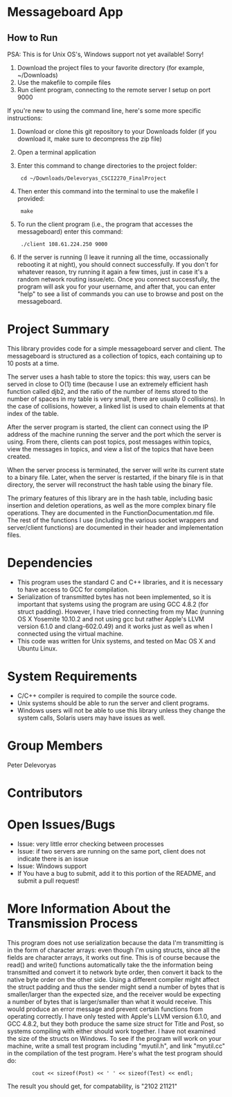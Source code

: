 # Messageboard App
## How to Run
PSA: This is for Unix OS's, Windows support not yet available! Sorry!

1. Download the project files to your favorite directory (for example, ~/Downloads)
2. Use the makefile to compile files
3. Run client program, connecting to the remote server I setup on port 9000

If you're new to using the command line, here's some more specific instructions:

1. Download or clone this git repository to your Downloads folder (if you download it, make sure to decompress the zip file)

2. Open a terminal application

3. Enter this command to change directories to the project folder:

        cd ~/Downloads/Delevoryas_CSCI2270_FinalProject

4. Then enter this command into the terminal to use the makefile I provided:

        make

5. To run the client program (i.e., the program that accesses the messageboard) enter this command:

        ./client 108.61.224.250 9000
    
6. If the server is running (I leave it running all the time, occassionally rebooting it at night), you should connect successfully. If you don't for whatever reason, try running it again a few times, just in case it's a random network routing issue/etc. Once you connect successfully, the program will ask you for your username, and after that, you can enter "help" to see a list of commands you can use to browse and post on the messageboard.

# Project Summary
This library provides code for a simple messageboard server and client. The messageboard is structured as a collection of topics, each containing up to 10 posts at a time. 

The server uses a hash table to store the topics: this way, users can be served in close to O(1) time (because I use an extremely efficient hash function called djb2, and the ratio of the number of items stored to the number of spaces in my table is very small, there are usually 0 collisions). In the case of collisions, however, a linked list is used to chain elements at that index of the table.

After the server program is started, the client can connect using the IP address of the machine running the server and the port which the server is using. From there, clients can post topics, post messages within topics, view the messages in topics, and view a list of the topics that have been created.

When the server process is terminated, the server will write its current state to a binary file. Later, when the server is restarted, if the binary file is in that directory, the server will reconstruct the hash table using the binary file.

The primary features of this library are in the hash table, including basic insertion and deletion operations, as well as the more complex binary file operations. They are documented in the FunctionDocumentation.md file. The rest of the functions I use (including the various socket wrappers and server/client functions) are documented in their header and implementation files.

# Dependencies
* This program uses the standard C and C++ libraries, and it is necessary to have access to GCC for compilation.
* Serialization of transmitted bytes has not been implemented, so it is important that systems using the program are using GCC 4.8.2 (for struct padding). However, I have tried connecting from my Mac (running OS X Yosemite 10.10.2 and not using gcc but rather Apple's LLVM version 6.1.0 and clang-602.0.49) and it works just as well as when I connected using the virtual machine.
* This code was written for Unix systems, and tested on Mac OS X and Ubuntu Linux.

# System Requirements
* C/C++ compiler is required to compile the source code.
* Unix systems should be able to run the server and client programs.
* Windows users will not be able to use this library unless they change the system calls, Solaris users may have issues as well.

# Group Members
Peter Delevoryas

# Contributors

# Open Issues/Bugs
* Issue: very little error checking between processes
* Issue: if two servers are running on the same port, client does not indicate there is an issue
* Issue: Windows support
* If You have a bug to submit, add it to this portion of the README, and submit a pull request!

# More Information About the Transmission Process
This program does not use serialization because the data I'm transmitting is in the form of character arrays: even though I'm using structs, since all the fields are character arrays, it works out fine. This is of course because the read() and write() functions automatically take the the information being transmitted and convert it to network byte order, then convert it back to the native byte order on the other side. Using a different compiler might affect the struct padding and thus the sender might send a number of bytes that is smaller/larger than the expected size, and the receiver would be expecting a number of bytes that is larger/smaller than what it would receive. This would produce an error message and prevent certain functions from operating correctly. I have only tested with Apple's LLVM version 6.1.0, and GCC 4.8.2, but they both produce the same size  struct for Title and Post, so systems compiling with either should work together. I have not examined the size of the structs on Windows. To see if the program will work on your machine, write a small test program including "myutil.h", and link "myutil.cc" in the compilation of the test program. Here's what the test program should do:

            cout << sizeof(Post) << ' ' << sizeof(Test) << endl;

The result you should get, for compatability, is "2102 21121"
